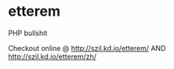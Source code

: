 etterem
=======

PHP bullshit

Checkout online @ http://szil.kd.io/etterem/
              AND http://szil.kd.io/etterem/zh/
